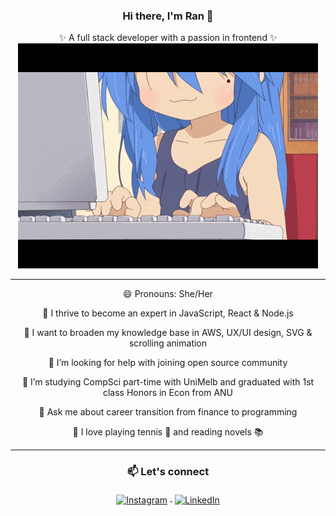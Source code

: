 <div align="center">
 
### Hi there, I'm Ran 👋
  
<div> ✨ A full stack developer with a passion in frontend ✨ </div>
  
<img src="./1.gif">

---

😄 Pronouns: She/Her
  
💫 I thrive to become an expert in JavaScript, React & Node.js

🌱 I want to broaden my knowledge base in AWS, UX/UI design, SVG & scrolling animation
 
🤔 I’m looking for help with joining open source community
  
🔭 I’m studying CompSci part-time with UniMelb and graduated with 1st class Honors in Econ from ANU
  
💬 Ask me about career transition from finance to programming
  
:purple_heart: I love playing tennis :tennis: and reading novels :books:

---

### 📫 Let's connect

  <a href="https://www.instagram.com/ranwren/">
    <img src="https://raw.githubusercontent.com/MikeCodesDotNET/MikeCodesDotNET/a8abbf37441f3253f74ea255a47f289208d7568c/Resources/instagram.svg" alt="Instagram" style="vertical-align:top; margin:4px">
  </a>
  <a href="https://www.linkedin.com/in/ding-ran/">
    <img src="https://raw.githubusercontent.com/MikeCodesDotNET/MikeCodesDotNET/a8abbf37441f3253f74ea255a47f289208d7568c/Resources/linkedIn.svg" alt="LinkedIn" style="vertical-align:top; margin:4px">
  </a>

</div>

<!-- - 👯 I’m looking to collaborate on ...
- 🤔 I’m looking for help with ...
- ⚡ Fun fact: ...-->
